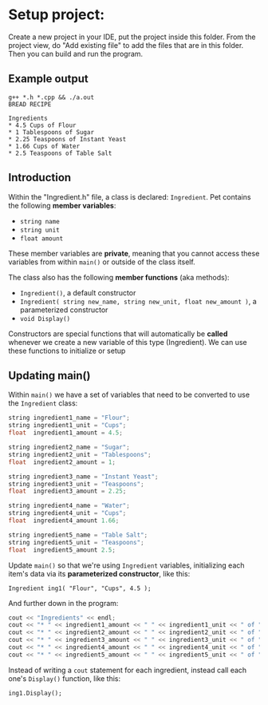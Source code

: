 # Setup project:
Create a new project in your IDE, put the project inside this folder.
From the project view, do "Add existing file" to add the files that are in this folder.
Then you can build and run the program.



## Example output

```
g++ *.h *.cpp && ./a.out 
BREAD RECIPE

Ingredients
* 4.5 Cups of Flour
* 1 Tablespoons of Sugar
* 2.25 Teaspoons of Instant Yeast
* 1.66 Cups of Water
* 2.5 Teaspoons of Table Salt
```


## Introduction

Within the "Ingredient.h" file, a class is declared: `Ingredient`.
Pet contains the following **member variables**:

- `string name`
- `string unit`
- `float amount`

These member variables are **private**, meaning that you cannot access
these variables from within `main()` or outside of the class itself.

The class also has the following **member functions** (aka methods):

- `Ingredient()`, a default constructor
- `Ingredient( string new_name, string new_unit, float new_amount )`, a parameterized constructor
- `void Display()`

Constructors are special functions that will automatically be **called** whenever we create a new variable of this type (Ingredient). We can use these functions to initialize or setup


## Updating main()

Within `main()` we have a set of variables that need to be converted to use the `Ingredient` class:

```c++
string ingredient1_name = "Flour";
string ingredient1_unit = "Cups";
float  ingredient1_amount = 4.5;

string ingredient2_name = "Sugar";
string ingredient2_unit = "Tablespoons";
float  ingredient2_amount = 1;

string ingredient3_name = "Instant Yeast";
string ingredient3_unit = "Teaspoons";
float  ingredient3_amount = 2.25;

string ingredient4_name = "Water";
string ingredient4_unit = "Cups";
float  ingredient4_amount 1.66;

string ingredient5_name = "Table Salt";
string ingredient5_unit = "Teaspoons";
float  ingredient5_amount 2.5;
```

Update `main()` so that we're using `Ingredient` variables, initializing
each item's data via its **parameterized constructor**, like this:

`Ingredient ing1( "Flour", "Cups", 4.5 );`



And further down in the program:

```c++
cout << "Ingredients" << endl;
cout << "* " << ingredient1_amount << " " << ingredient1_unit << " of " << ingredient1_name << endl;
cout << "* " << ingredient2_amount << " " << ingredient2_unit << " of " << ingredient2_name << endl;
cout << "* " << ingredient3_amount << " " << ingredient3_unit << " of " << ingredient3_name << endl;
cout << "* " << ingredient4_amount << " " << ingredient4_unit << " of " << ingredient4_name << endl;
cout << "* " << ingredient5_amount << " " << ingredient5_unit << " of " << ingredient5_name << endl;
```

Instead of writing a `cout` statement for each ingredient, instead call each one's `Display()` function, like this:

`ing1.Display();`

